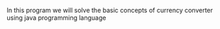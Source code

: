 In this program we will solve the basic 
concepts of currency converter using java
programming language  
